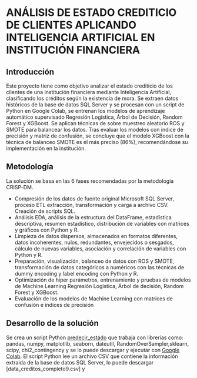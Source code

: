 # ANÁLISIS DE ESTADO CREDITICIO DE CLIENTES APLICANDO INTELIGENCIA ARTIFICIAL EN INSTITUCIÓN FINANCIERA
## Introducción
Este proyecto tiene como objetivo analizar el estado crediticio de los clientes de una institución financiera mediante Inteligencia Artificial, clasificando los créditos según la existencia de mora. Se extraen datos históricos de la base de datos SQL Server y se procesan con un script de Python en Google Colab, se entrenan los modelos de aprendizaje automático supervisado Regresión Logística, Árbol de Decisión, Random Forest y XGBoost. Se aplican técnicas de sobre muestreo aleatorio ROS y SMOTE para balancear los datos. Tras evaluar los modelos con índice de precisión y matriz de confusión, se concluye que el modelo XGBoost con la técnica de balanceo SMOTE es el más preciso (86%), recomendándose su implementación en la institución.

## Metodología
La solución se basa en las 6 fases recomendadas por la metodología CRISP-DM.
+ Compresión de los datos de fuente original Microsoft SQL Server, proceso ETL extracción, transformación y carga a archivo CSV. Creación de scripts SQL.
+ Análisis EDA, análisis de la estructura del DataFrame, estadística descriptiva, resumen estadístico, distribución de variables con matrices y gráficos con Python y R.
+ Limpieza de datos dispersos, almacenados en formatos diferentes, datos incoherentes, nulos, redundantes, envejecidos o sesgados, cálculo de nuevas variables, asociación y correlación de variables con Python y R.
+ Preparación, visualización, balanceo de datos con ROS y SMOTE, transformación de datos categóricos a numéricos con las técnicas de dummy encoding y label encoding con Python y R.
+ Optimización de hiper parámetros, entrenamiento y pruebas de modelos de Machine Learning Regresión Logística, Árbol de decisión, Random Forest y XGBoost.
+ Evaluación de los modelos de Machine Learning con matrices de confusión e índices de precisión

## Desarrollo de la solución
Se crea un script Python [predecir_estado](analisis_financiero/predecir_estado_crediticio.ipynb) que trabaja con librerías como: pandas, numpy, matplotlib, seaborn, dateutil, RandomOverSampler,sklearn, scipy, chi2_contingency y se lo puede descargar y ejecutar con [Google Colab](https://colab.research.google.com/).
El script Python lee un archivo CSV que contiene la información extraida de la base de datos SQL Server, lo puede descargar [data_creditos_completo9.csv] y
